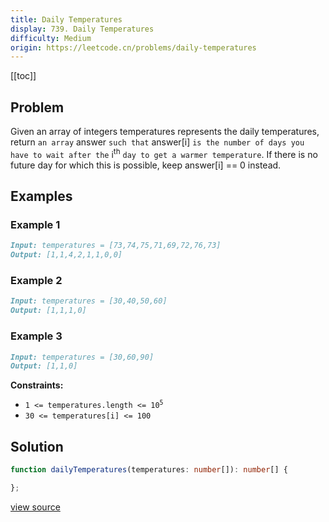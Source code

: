 ```yaml
---
title: Daily Temperatures
display: 739. Daily Temperatures
difficulty: Medium
origin: https://leetcode.cn/problems/daily-temperatures
---
```


[[toc]]

## Problem

Given an array of integers temperatures represents the daily temperatures, return `an array` answer `such that` answer[i] `is the number of days you have to wait after the` i<sup>th</sup> `day to get a warmer temperature`. If there is no future day for which this is possible, keep answer[i] == 0 instead.

## Examples

### Example 1

```md
Input: temperatures = [73,74,75,71,69,72,76,73]
Output: [1,1,4,2,1,1,0,0]
```

### Example 2

```md
Input: temperatures = [30,40,50,60]
Output: [1,1,1,0]
```

### Example 3

```md
Input: temperatures = [30,60,90]
Output: [1,1,0]
```

**Constraints:**

- <code>1 &lt;=&nbsp;temperatures.length &lt;= 10<sup>5</sup></code>
- <code>30 &lt;=&nbsp;temperatures[i] &lt;= 100</code>

## Solution

```ts
function dailyTemperatures(temperatures: number[]): number[] {

};
```

[view source](https://leetcode.cn/problems/daily-temperatures)
